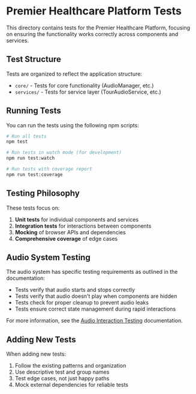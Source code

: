 # Premier Healthcare Platform Tests

This directory contains tests for the Premier Healthcare Platform, focusing on ensuring the functionality works correctly across components and services.

## Test Structure

Tests are organized to reflect the application structure:

- `core/` - Tests for core functionality (AudioManager, etc.)
- `services/` - Tests for service layer (TourAudioService, etc.)

## Running Tests

You can run the tests using the following npm scripts:

```bash
# Run all tests
npm test

# Run tests in watch mode (for development)
npm run test:watch

# Run tests with coverage report
npm run test:coverage
```

## Testing Philosophy

These tests focus on:

1. **Unit tests** for individual components and services
2. **Integration tests** for interactions between components
3. **Mocking** of browser APIs and dependencies
4. **Comprehensive coverage** of edge cases

## Audio System Testing

The audio system has specific testing requirements as outlined in the documentation:

- Tests verify that audio starts and stops correctly
- Tests verify that audio doesn't play when components are hidden
- Tests check for proper cleanup to prevent audio leaks
- Tests ensure correct state management during rapid interactions

For more information, see the [Audio Interaction Testing](../../docs/AUDIO_INTERACTION_TESTING.md) documentation.

## Adding New Tests

When adding new tests:

1. Follow the existing patterns and organization
2. Use descriptive test and group names
3. Test edge cases, not just happy paths
4. Mock external dependencies for reliable tests